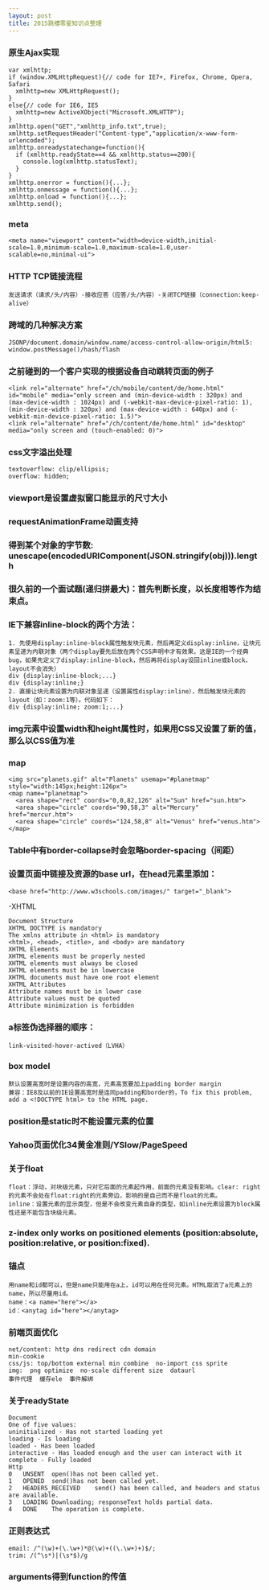 ```yaml
---
layout: post
title: 2015跳槽零星知识点整理
---
```

### 原生Ajax实现
	var xmlhttp;
	if (window.XMLHttpRequest){// code for IE7+, Firefox, Chrome, Opera, Safari
	  xmlhttp=new XMLHttpRequest();
	}
	else{// code for IE6, IE5
	  xmlhttp=new ActiveXObject("Microsoft.XMLHTTP");
	}
	xmlhttp.open("GET","xmlhttp_info.txt",true);
	xmlhttp.setRequestHeader("Content-type","application/x-www-form-urlencoded");
	xmlhttp.onreadystatechange=function(){
	  if (xmlhttp.readyState==4 && xmlhttp.status==200){
		console.log(xmlhttp.statusText);
	  }
	}
	xmlhttp.onerror = function(){...};
	xmlhttp.onmessage = function(){...};
	xmlhttp.onload = function(){...};
	xmlhttp.send();
	
### meta
	<meta name="viewport" content="width=device-width,initial-scale=1.0,minimum-scale=1.0,maximum-scale=1.0,user-scalable=no,minimal-ui">

### HTTP TCP链接流程
	发送请求（请求/头/内容）-接收应答（应答/头/内容）-关闭TCP链接（connection:keep-alive）

### 跨域的几种解决方案
	JSONP/document.domain/window.name/access-control-allow-origin/html5: window.postMessage()/hash/flash


### 之前碰到的一个客户实现的根据设备自动跳转页面的例子
	<link rel="alternate" href="/ch/mobile/content/de/home.html" id="mobile" media="only screen and (min-device-width : 320px) and (max-device-width : 1024px) and (-webkit-max-device-pixel-ratio: 1), (min-device-width : 320px) and (max-device-width : 640px) and (-webkit-min-device-pixel-ratio: 1.5)">
	<link rel="alternate" href="/ch/content/de/home.html" id="desktop" media="only screen and (touch-enabled: 0)">

### css文字溢出处理
	textoverflow: clip/ellipsis;
	overflow: hidden;

### viewport是设置虚拟窗口能显示的尺寸大小

### requestAnimationFrame动画支持

### 得到某个对象的字节数: unescape(encodedURIComponent(JSON.stringify(obj))).length

### 很久前的一个面试题(递归拼最大)：首先判断长度，以长度相等作为结束点。

### IE下兼容inline-block的两个方法：
	1. 先使用display:inline-block属性触发块元素，然后再定义display:inline，让块元素呈递为内联对象（两个display要先后放在两个CSS声明中才有效果，这是IE的一个经典bug，如果先定义了display:inline-block，然后再将display设回inline或block，layout不会消失）
	div {display:inline-block;...} 
	div {display:inline;}
	2. 直接让块元素设置为内联对象呈递（设置属性display:inline），然后触发块元素的layout（如：zoom:1等）。代码如下：
	div {display:inline; zoom:1;...}

### img元素中设置width和height属性时，如果用CSS又设置了新的值，那么以CSS值为准

### map

	<img src="planets.gif" alt="Planets" usemap="#planetmap" style="width:145px;height:126px">
	<map name="planetmap">
	  <area shape="rect" coords="0,0,82,126" alt="Sun" href="sun.htm">
	  <area shape="circle" coords="90,58,3" alt="Mercury" href="mercur.htm">
	  <area shape="circle" coords="124,58,8" alt="Venus" href="venus.htm">
	</map>

### Table中有border-collapse时会忽略border-spacing（间距）

### 设置页面中链接及资源的base url，在head元素里添加：
	<base href="http://www.w3schools.com/images/" target="_blank">

-XHTML

	Document Structure
	XHTML DOCTYPE is mandatory
	The xmlns attribute in <html> is mandatory
	<html>, <head>, <title>, and <body> are mandatory
	XHTML Elements
	XHTML elements must be properly nested
	XHTML elements must always be closed
	XHTML elements must be in lowercase
	XHTML documents must have one root element
	XHTML Attributes
	Attribute names must be in lower case
	Attribute values must be quoted
	Attribute minimization is forbidden

### a标签伪选择器的顺序：
	link-visited-hover-actived（LVHA）

### box model
	默认设置高宽时是设置内容的高宽，元素高宽要加上padding border margin
	兼容：IE8及以前的IE设置高宽时是连同padding和border的，To fix this problem, add a <!DOCTYPE html> to the HTML page.

### position是static时不能设置元素的位置

### Yahoo页面优化34黄金准则/YSlow/PageSpeed

### 关于float
	float：浮动，对块级元素，只对它后面的元素起作用，前面的元素没有影响。clear: right的元素不会处在float:right的元素旁边，影响的是自己而不是float的元素。
	inline：设置元素的显示类型，但是不会改变元素自身的类型，如inline元素设置为block属性还是不能包含块级元素。

### z-index only works on positioned elements (position:absolute, position:relative, or position:fixed).

### 锚点
	用name和id都可以，但是name只能用在a上，id可以用在任何元素。HTML取消了a元素上的name，所以尽量用id。
	name：<a name="here"></a>
	id：<anytag id="here"></anytag>

### 前端页面优化
	net/content: http dns redirect cdn domain
	min-cookie
	css/js: top/bottom external min combine  no-import css sprite
	img:  png optimize  no-scale different size  dataurl
	事件代理  缓存ele  事件解绑

### 关于readyState
	Document 
	One of five values:
	uninitialized - Has not started loading yet
	loading - Is loading
	loaded - Has been loaded
	interactive - Has loaded enough and the user can interact with it
	complete - Fully loaded
	Http
	0	UNSENT	open()has not been called yet.
	1	OPENED	send()has not been called yet.
	2	HEADERS_RECEIVED	send() has been called, and headers and status are available.
	3	LOADING	Downloading; responseText holds partial data.
	4	DONE	The operation is complete.

### 正则表达式
	email: /^(\w)+(\.\w+)*@(\w)+((\.\w+)+)$/;
	trim: /(^\s*)|(\s*$)/g

### arguments得到function的传值